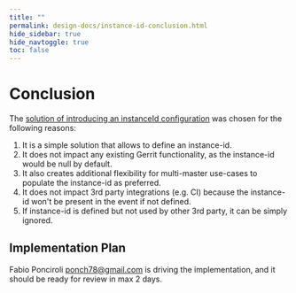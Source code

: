 ```yaml
---
title: ""
permalink: design-docs/instance-id-conclusion.html
hide_sidebar: true
hide_navtoggle: true
toc: false
---
```


# Conclusion

The [solution of introducing an instanceId configuration](/design-docs/instance-id-solution.html) 
was chosen for the following reasons:

1. It is a simple solution that allows to define an instance-id.
2. It does not impact any existing Gerrit functionality, as the instance-id would be null by default.
3. It also creates additional flexibility for multi-master use-cases to populate the instance-id as preferred.
4. It does not impact 3rd party integrations (e.g. CI) because the instance-id won't be present in the event if not defined.
5. If instance-id is defined but not used by other 3rd party, it can be simply ignored.

## <a id="implementation-plan"> Implementation Plan

Fabio Ponciroli <ponch78@gmail.com> is driving the implementation, and it should be ready for review in max 2 days.
